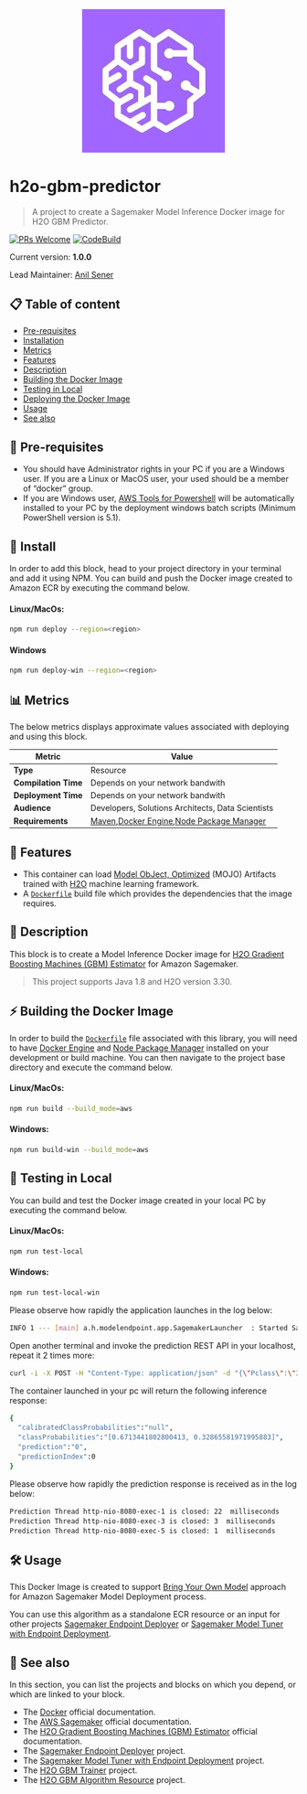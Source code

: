 <p align="center">
  <img width="250" src="assets/icon.jpg" />
</p>

# h2o-gbm-predictor
> A project to create a Sagemaker Model Inference Docker image for H2O GBM Predictor.

[![PRs Welcome](https://img.shields.io/badge/PRs-welcome-brightgreen.svg?style=flat-square)](contributing.md)
[![CodeBuild](https://s3-us-west-2.amazonaws.com/codefactory-us-west-2-prod-default-build-badges/passing.svg)](https://s3-us-west-2.amazonaws.com/codefactory-us-west-2-prod-default-build-badges/passing.svg)

Current version: **1.0.0**

Lead Maintainer: [Anil Sener](mailto:senera@amazon.com)

## 📋 Table of content

 - [Pre-requisites](#-pre-requisites)
 - [Installation](#-install)
 - [Metrics](#-metrics)
 - [Features](#-features)
 - [Description](#-description)
 - [Building the Docker Image](#-building-the-docker-image)
 - [Testing in Local](#-testing-in-local)
 - [Deploying the Docker Image](#-deploying-the-docker-image)
 - [Usage](#-usage)
 - [See also](#-see-also)

## 🎒 Pre-requisites

 - You should have Administrator rights in your PC if you are a Windows user. If you are a Linux or MacOS user, your used should be a member of “docker” group.
 - If you are Windows user, [AWS Tools for Powershell](https://docs.aws.amazon.com/powershell/latest/userguide/pstools-getting-set-up-windows.html) will be automatically installed to your PC by the deployment windows batch scripts (Minimum PowerShell version is 5.1).  
 
## 🚀 Install

In order to add this block, head to your project directory in your terminal and add it using NPM.
You can build and push the Docker image created to Amazon ECR by executing the command below.

#### Linux/MacOs:

```sh
npm run deploy --region=<region>
```

#### Windows

```sh
npm run deploy-win --region=<region>
```


## 📊 Metrics

The below metrics displays approximate values associated with deploying and using this block.

Metric | Value
------ | ------
**Type** | Resource
**Compilation Time** | Depends on your network bandwith
**Deployment Time** | Depends on your network bandwith
**Audience** | Developers, Solutions Architects, Data Scientists
**Requirements** | [Maven](https://maven.apache.org/download.cgi),[Docker Engine](https://docs.docker.com/engine/install/),[Node Package Manager](https://www.npmjs.com/get-npm)

## 🔖 Features

 - This container can load [Model ObJect, Optimized](https://www.h2o.ai/community/glossary/model-object-optimized-mojo) (MOJO) Artifacts trained with [H2O](https://www.h2o.ai/) machine learning framework.
 - A [`Dockerfile`](./Dockerfile) build file which provides the dependencies that the image requires.

## 🔰 Description

This block is to create a Model Inference Docker image for [H2O Gradient Boosting Machines (GBM) Estimator](https://www.google.com/url?sa=t&rct=j&q=&esrc=s&source=web&cd=&cad=rja&uact=8&ved=2ahUKEwiHhOn5l4nrAhViTRUIHT51BjsQFjAAegQIARAC&url=https%3A%2F%2Fdocs.h2o.ai%2Fh2o%2Flatest-stable%2Fh2o-docs%2Fdata-science%2Fgbm.html&usg=AOvVaw1kTu8JkgeTw_lasTS927vl) for Amazon Sagemaker.

> This project supports Java 1.8 and H2O version 3.30.

## ⚡️ Building the Docker Image

In order to build the [`Dockerfile`](./Dockerfile) file associated with this library, you will need to have [Docker Engine](https://docs.docker.com/engine/install/) and [Node Package Manager](https://www.npmjs.com/get-npm) installed on your development or build machine. You can then navigate to the project base directory and execute the command below.

#### Linux/MacOs:

```sh
npm run build --build_mode=aws
```

#### Windows:

```sh
npm run build-win --build_mode=aws
```

## 🔖 Testing in Local

You can build and test the Docker image created in your local PC by executing the command below.

#### Linux/MacOs:

```sh
npm run test-local
```

#### Windows:

```sh
npm run test-local-win
```

Please observe how rapidly the application launches in the log below:

```sh
INFO 1 --- [main] a.h.modelendpoint.app.SagemakerLauncher  : Started SagemakerLauncher in 3.992 seconds (JVM running for 4.488)
```

Open another terminal and invoke the prediction REST API in your localhost, repeat it 2 times more:

```sh
curl -i -X POST -H "Content-Type: application/json" -d "{\"Pclass\":\"3\",\"Sex\":\"male\",\"Age\":\"22\",\"SibSp\":\"1\",\"Parch\":\"0\",\"Fare\":\"7.25\",\"Embarked\":\"S\"}" http://localhost:8080/invocations
```

The container launched in your pc will return the following inference response:

```sh
{
  "calibratedClassProbabilities":"null",
  "classProbabilities":"[0.6713441802800413, 0.32865581971995883]",
  "prediction":"0",
  "predictionIndex":0
}
```

Please observe how rapidly the prediction response is received as in the log below:

```sh
Prediction Thread http-nio-8080-exec-1 is closed: 22  milliseconds
Prediction Thread http-nio-8080-exec-3 is closed: 3  milliseconds
Prediction Thread http-nio-8080-exec-5 is closed: 1  milliseconds
```

## 🛠 Usage

This Docker Image is created to support [Bring Your Own Model](https://docs.aws.amazon.com/sagemaker/latest/dg/your-algorithms.html) approach for Amazon Sagemaker Model Deployment process. 

You can use this algorithm as a standalone ECR resource or an input for other projects [Sagemaker Endpoint Deployer](https://github.com/aws-samples/amazon-sagemaker-h2o-blog/tree/master/sagemaker-endpoint-deployer) or [Sagemaker Model Tuner with Endpoint Deployment](https://github.com/aws-samples/amazon-sagemaker-h2o-blog/tree/master/sagemaker-model-tuner-with-endpoint-deployment).

## 👀 See also

In this section, you can list the projects and blocks on which you depend, or which are linked to your block.

 - The [Docker](https://docs.docker.com/) official documentation.
 - The [AWS Sagemaker](https://docs.aws.amazon.com/sagemaker/latest/dg/whatis.html) official documentation.
 - The [H2O Gradient Boosting Machines (GBM) Estimator](https://www.google.com/url?sa=t&rct=j&q=&esrc=s&source=web&cd=&cad=rja&uact=8&ved=2ahUKEwiHhOn5l4nrAhViTRUIHT51BjsQFjAAegQIARAC&url=https%3A%2F%2Fdocs.h2o.ai%2Fh2o%2Flatest-stable%2Fh2o-docs%2Fdata-science%2Fgbm.html&usg=AOvVaw1kTu8JkgeTw_lasTS927vl) official documentation.
 - The [Sagemaker Endpoint Deployer](https://github.com/aws-samples/amazon-sagemaker-h2o-blog/tree/master/sagemaker-endpoint-deployer) project.
 - The [Sagemaker Model Tuner with Endpoint Deployment](https://github.com/aws-samples/amazon-sagemaker-h2o-blog/tree/master/sagemaker-model-tuner-with-endpoint-deployment) project.
 - The [H2O GBM Trainer](https://github.com/aws-samples/amazon-sagemaker-h2o-blog/tree/master/h2o-gbm-trainer) project.
- The [H2O GBM Algorithm Resource](https://github.com/aws-samples/amazon-sagemaker-h2o-blog/tree/master/h2o-gbm-algorithm-resource) project.